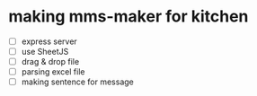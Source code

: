 # making mms-maker for kitchen

- [ ] express server
- [ ] use SheetJS
- [ ] drag & drop file
- [ ] parsing excel file
- [ ] making sentence for message